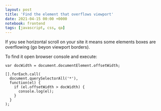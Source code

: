```yaml
---
layout: post
title: 'Find the element that overflows viewport'
date: 2021-04-15 00:00 +0000
notebook: frontend
tags: [javascript, css, qa]
---
```

If you see horizontal scroll on your site it means some elements boxes are overflowing (go beyon viewport borders). 

To find it open browser console and execute:
```
var docWidth = document.documentElement.offsetWidth;

[].forEach.call(
  document.querySelectorAll('*'),
  function(el) {
    if (el.offsetWidth > docWidth) {
      console.log(el);
    }
  }
);
```